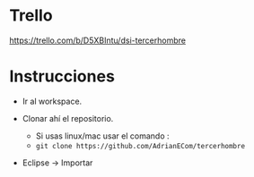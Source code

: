 # Trello

https://trello.com/b/D5XBIntu/dsi-tercerhombre

# Instrucciones

* Ir al workspace.

* Clonar ahí el repositorio.
  * Si usas linux/mac usar el comando :
  * `git clone https://github.com/AdrianECom/tercerhombre`

* Eclipse -> Importar
